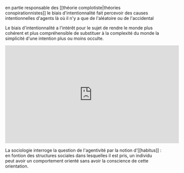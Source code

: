 en partie responsable des [[théorie complotiste|théories conspirationnistes]] le biais d'intentionnalité fait percevoir des causes intentionnelles d'agents là où il n'y a que de l'aléatoire ou de l'accidental 

Le biais d'intentionnalité a l'intérêt pour le sujet de rendre le monde plus cohérent et plus compréhensible de substituer à la complexité du monde la simplicité d'une intention plus ou moins occulte. 

<iframe width="560" height="315" src="https://www.youtube.com/embed/fAvkNM6AlzQ" title="YouTube video player" frameborder="0" allow="accelerometer; autoplay; clipboard-write; encrypted-media; gyroscope; picture-in-picture" allowfullscreen></iframe>

La sociologie interroge la question de l'agentivité par la notion d'[[habitus]] : en fontion des structures sociales dans lesquelles il est pris, un individu peut avoir un comportement orienté sans avoir la conscience de cette orientation. 